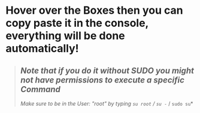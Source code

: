 # Hover over the Boxes then you can copy paste it in the console, everything will be done automatically!

> ## *Note that if you do it without SUDO you **might __not__ have permissions to execute a specific Command***
> *Make sure to be in the User: "root" by typing `su root` / `su -`* / `sudo su`* 